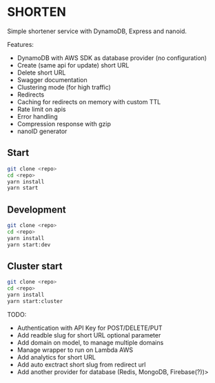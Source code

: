 # SHORTEN

Simple shortener service with DynamoDB, Express and nanoid.

Features:

- DynamoDB with AWS SDK as database provider (no configuration)
- Create (same api for update) short URL
- Delete short URL
- Swagger documentation
- Clustering mode (for high traffic)
- Redirects
- Caching for redirects on memory with custom TTL
- Rate limit on apis
- Error handling
- Compression response with gzip
- nanoID generator

## Start

```bash
git clone <repo>
cd <repo>
yarn install
yarn start
```

## Development

```bash
git clone <repo>
cd <repo>
yarn install
yarn start:dev
```

## Cluster start

```bash
git clone <repo>
cd <repo>
yarn install
yarn start:cluster
```

TODO:

- Authentication with API Key for POST/DELETE/PUT
- Add readble slug for short URL optional parameter
- Add domain on model, to manage multiple domains
- Manage wrapper to run on Lambda AWS
- Add analytics for short URL
- Add auto exctract short slug from redirect url
- Add another provider for database (Redis, MongoDB, Firebase(?))>

